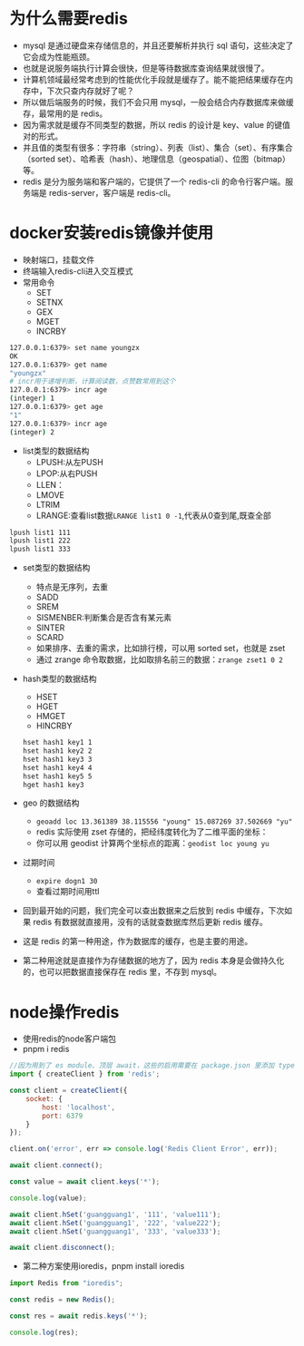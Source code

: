 # 为什么需要redis

- mysql 是通过硬盘来存储信息的，并且还要解析并执行 sql 语句，这些决定了它会成为性能瓶颈。
- 也就是说服务端执行计算会很快，但是等待数据库查询结果就很慢了。
- 计算机领域最经常考虑到的性能优化手段就是缓存了。能不能把结果缓存在内存中，下次只查内存就好了呢？
- 所以做后端服务的时候，我们不会只用 mysql，一般会结合内存数据库来做缓存，最常用的是 redis。
- 因为需求就是缓存不同类型的数据，所以 redis 的设计是 key、value 的键值对的形式。
- 并且值的类型有很多：字符串（string）、列表（list）、集合（set）、有序集合（sorted set）、哈希表（hash）、地理信息（geospatial）、位图（bitmap）等。
- redis 是分为服务端和客户端的，它提供了一个 redis-cli 的命令行客户端。服务端是 redis-server，客户端是 redis-cli。

# docker安装redis镜像并使用

- 映射端口，挂载文件
- 终端输入redis-cli进入交互模式
- 常用命令
  - SET
  - SETNX
  - GEX
  - MGET
  - INCRBY

```bash
127.0.0.1:6379> set name youngzx
OK
127.0.0.1:6379> get name
"youngzx"
# incr用于递增判断，计算阅读数，点赞数常用到这个
127.0.0.1:6379> incr age
(integer) 1
127.0.0.1:6379> get age
"1"
127.0.0.1:6379> incr age
(integer) 2
```

- list类型的数据结构
  - LPUSH:从左PUSH
  - LPOP:从右PUSH
  - LLEN：
  - LMOVE
  - LTRIM
  - LRANGE:查看list数据`LRANGE list1 0 -1`,代表从0查到尾,既查全部

```bash
lpush list1 111
lpush list1 222
lpush list1 333
```

- set类型的数据结构
  - 特点是无序列，去重
  - SADD
  - SREM
  - SISMENBER:判断集合是否含有某元素
  - SINTER
  - SCARD
  - 如果排序、去重的需求，比如排行榜，可以用 sorted set，也就是 zset
  - 通过 zrange 命令取数据，比如取排名前三的数据：`zrange zset1 0 2`

- hash类型的数据结构
  - HSET
  - HGET
  - HMGET
  - HINCRBY

  ```bash
  hset hash1 key1 1
  hset hash1 key2 2
  hset hash1 key3 3
  hset hash1 key4 4
  hset hash1 key5 5
  hget hash1 key3
  ```

- geo 的数据结构
  - `geoadd loc 13.361389 38.115556 "young" 15.087269 37.502669 "yu"`
  - redis 实际使用 zset 存储的，把经纬度转化为了二维平面的坐标：
  - 你可以用 geodist 计算两个坐标点的距离：`geodist loc young yu`

- 过期时间
  - `expire dogn1 30`
  - 查看过期时间用ttl

- 回到最开始的问题，我们完全可以查出数据来之后放到 redis 中缓存，下次如果 redis 有数据就直接用，没有的话就查数据库然后更新 redis 缓存。

- 这是 redis 的第一种用途，作为数据库的缓存，也是主要的用途。

- 第二种用途就是直接作为存储数据的地方了，因为 redis 本身是会做持久化的，也可以把数据直接保存在 redis 里，不存到 mysql。

# node操作redis

- 使用redis的node客户端包
- pnpm i redis

```js
//因为用到了 es module、顶层 await，这些的启用需要在 package.json 里添加 type: module
import { createClient } from 'redis';

const client = createClient({
    socket: {
        host: 'localhost',
        port: 6379
    }
});

client.on('error', err => console.log('Redis Client Error', err));

await client.connect();

const value = await client.keys('*');

console.log(value);

await client.hSet('guangguang1', '111', 'value111');
await client.hSet('guangguang1', '222', 'value222');
await client.hSet('guangguang1', '333', 'value333');

await client.disconnect();

```

- 第二种方案使用ioredis，pnpm install ioredis

```js
import Redis from "ioredis";

const redis = new Redis();

const res = await redis.keys('*');

console.log(res);
```
